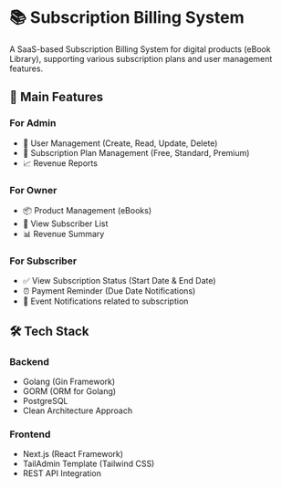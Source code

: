 # 📚 Subscription Billing System

A SaaS-based Subscription Billing System for digital products (eBook Library), supporting various subscription plans and user management features.

## 🚀 Main Features

### For Admin
- 👥 User Management (Create, Read, Update, Delete)
- 🧾 Subscription Plan Management (Free, Standard, Premium)
- 📈 Revenue Reports

### For Owner
- 📦 Product Management (eBooks)
- 👤 View Subscriber List
- 📊 Revenue Summary

### For Subscriber
- ✅ View Subscription Status (Start Date & End Date)
- ⏰ Payment Reminder (Due Date Notifications)
- 📅 Event Notifications related to subscription

## 🛠️ Tech Stack

### Backend
- Golang (Gin Framework)
- GORM (ORM for Golang)
- PostgreSQL
- Clean Architecture Approach

### Frontend
- Next.js (React Framework)
- TailAdmin Template (Tailwind CSS)
- REST API Integration
